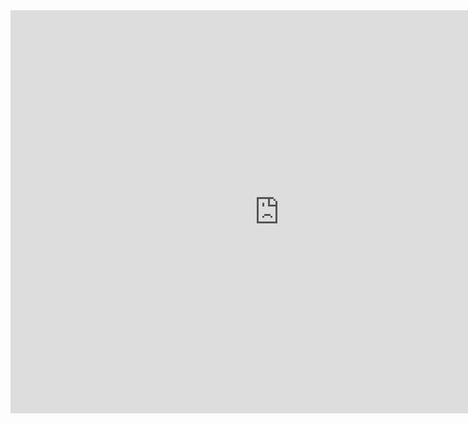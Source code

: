 <iframe src="https://data.oecd.org/chart/6gMv" width="860" height="645" style="border: 0" mozallowfullscreen="true" webkitallowfullscreen="true" allowfullscreen="true"><a href="https://data.oecd.org/chart/6gMv" target="_blank">OECD Chart: General government debt, Total, % of GDP, Annual, 2005 – 2019</a></iframe>
